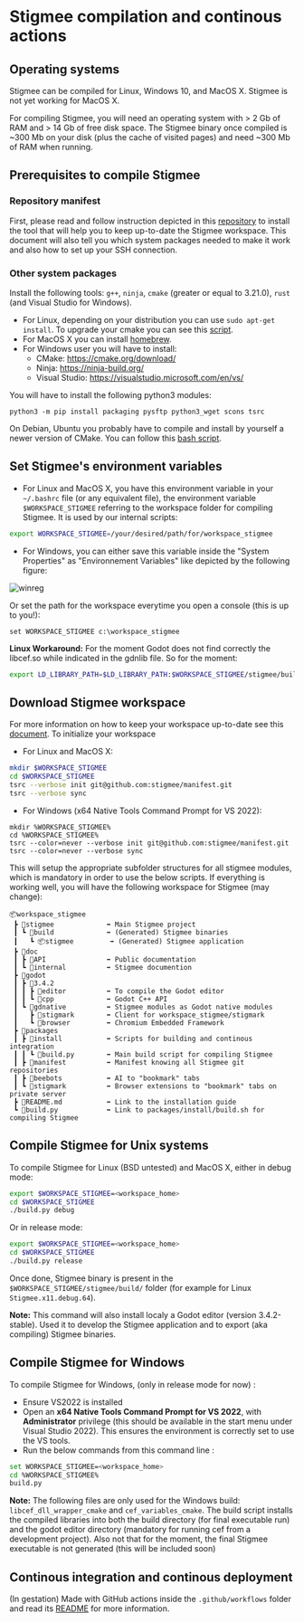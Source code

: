 # Stigmee compilation and continous actions

## Operating systems

Stigmee can be compiled for Linux, Windows 10, and MacOS X. Stigmee is not yet working for MacOS X.

For compiling Stigmee, you will need an operating system with > 2 Gb of RAM and > 14 Gb of free disk space.
The Stigmee binary once compiled is ~300 Mb on your disk (plus the cache of visited pages) and need ~300 Mb
of RAM when running.

## Prerequisites to compile Stigmee

### Repository manifest

First, please read and follow instruction depicted in this [repository](https://github.com/stigmee/manifest)
to install the tool that will help you to keep up-to-date the Stigmee workspace. This document will also tell
you which system packages needed to make it work and also how to set up your SSH connection.

### Other system packages

Install the following tools: `g++`, `ninja`, `cmake` (greater or equal to 3.21.0), `rust` (and Visual Studio for Windows).

- For Linux, depending on your distribution you can use `sudo apt-get install`. To upgrade your cmake you can see this [script](https://github.com/stigmee/doc-internal/blob/master/doc/install_latest_cmake.sh).
- For MacOS X you can install [homebrew](https://brew.sh/index_fr).
- For Windows user you will have to install:
  - CMake: https://cmake.org/download/
  - Ninja: https://ninja-build.org/
  - Visual Studio: https://visualstudio.microsoft.com/en/vs/

You will have to install the following python3 modules:
```
python3 -m pip install packaging pysftp python3_wget scons tsrc
```

On Debian, Ubuntu you probably have to compile and install by yourself a newer version of CMake. You can follow this
[bash script](https://github.com/stigmee/doc-internal/blob/master/doc/install_latest_cmake.sh).

## Set Stigmee's environment variables

- For Linux and MacOS X, you have this environment variable in your `~/.bashrc` file
(or any equivalent file), the environment variable `$WORKSPACE_STIGMEE` referring to
the workspace folder for compiling Stigmee. It is used by our internal scripts:

```bash
export WORKSPACE_STIGMEE=/your/desired/path/for/workspace_stigmee
```

- For Windows, you can either save this variable inside the "System Properties" as
"Environnement Variables" like depicted by the following figure:

![winreg](https://github.com/stigmee/doc-internal/blob/master/doc/winreg.png)

Or set the path for the workspace everytime you open a console (this is up to you!):

```
set WORKSPACE_STIGMEE c:\workspace_stigmee
```

**Linux Workaround:** For the moment Godot does not find correctly the libcef.so while indicated in the
gdnlib file. So for the moment:

```bash
export LD_LIBRARY_PATH=$LD_LIBRARY_PATH:$WORKSPACE_STIGMEE/stigmee/build
```

## Download Stigmee workspace

For more information on how to keep your workspace up-to-date see this [document](https://github.com/stigmee/manifest). To initialize your workspace

- For Linux and MacOS X:

```bash
mkdir $WORKSPACE_STIGMEE
cd $WORKSPACE_STIGMEE
tsrc --verbose init git@github.com:stigmee/manifest.git
tsrc --verbose sync
```

- For Windows (x64 Native Tools Command Prompt for VS 2022):

```
mkdir %WORKSPACE_STIGMEE%
cd %WORKSPACE_STIGMEE%
tsrc --color=never --verbose init git@github.com:stigmee/manifest.git
tsrc --color=never --verbose sync
```

This will setup the appropriate subfolder structures for all stigmee modules, which is mandatory in order to use the below scripts. If everything is working well, you will have the following workspace for
Stigmee (may change):

```
📦workspace_stigmee
 ┣ 📂stigmee             ➡️ Main Stigmee project
 ┃ ┗ 📂build             ➡️ (Generated) Stigmee binaries
 ┃   ┗ 📦stigmee         ➡️ (Generated) Stigmee application
 ┣ 📂doc
 ┃ ┣ 📂API               ➡️ Public documentation
 ┃ ┗ 📂internal          ➡️ Stigmee documention
 ┣ 📂godot
 ┃ ┣ 📂3.4.2
 ┃ ┃ ┣ 📂editor          ➡️ To compile the Godot editor
 ┃ ┃ ┗ 📂cpp             ➡️ Godot C++ API
 ┃ ┗ 📂gdnative          ➡️ Stigmee modules as Godot native modules
 ┃   ┣ 📂stigmark        ➡️ Client for workspace_stigmee/stigmark
 ┃   ┗ 📂browser         ➡️ Chromium Embedded Framework
 ┣ 📂packages
 ┃ ┣ 📂install           ➡️ Scripts for building and continous integration
 ┃ ┃ ┗ 📜build.py        ➡️ Main build script for compiling Stigmee
 ┃ ┣ 📂manifest          ➡️ Manifest knowing all Stigmee git repositories
 ┃ ┣ 📂beebots           ➡️ AI to "bookmark" tabs
 ┃ ┗ 📂stigmark          ➡️ Browser extensions to "bookmark" tabs on private server
 ┣ 📜README.md           ➡️ Link to the installation guide
 ┗ 📜build.py            ➡️ Link to packages/install/build.sh for compiling Stigmee
```

## Compile Stigmee for Unix systems

To compile Stigmee for Linux (BSD untested) and MacOS X, either in debug mode:

```bash
export $WORKSPACE_STIGMEE=<workspace_home>
cd $WORKSPACE_STIGMEE
./build.py debug
```

Or in release mode:

```bash
export $WORKSPACE_STIGMEE=<workspace_home>
cd $WORKSPACE_STIGMEE
./build.py release
```

Once done, Stigmee binary is present in the `$WORKSPACE_STIGMEE/stigmee/build/` folder (for example for Linux `Stigmee.x11.debug.64`).

**Note:** This command will also install localy a Godot editor (version 3.4.2-stable). Used it to develop the Stigmee
application and to export (aka compiling) Stigmee binaries.

## Compile Stigmee for Windows

To compile Stigmee for Windows, (only in release mode for now) :
- Ensure VS2022 is installed
- Open an **x64 Native Tools Command Prompt for VS 2022**, with **Administrator** privilege (this should be available in the start menu under Visual Studio 2022). This ensures the environment is correctly set to use the VS tools.
- Run the below commands from this command line :

```bash
set WORKSPACE_STIGMEE=<workspace_home>
cd %WORKSPACE_STIGMEE%
build.py
```

**Note:** The following files are only used for the Windows build: `libcef_dll_wrapper_cmake` and `cef_variables_cmake`.
The build script installs the compiled libraries into both the build directory (for final executable run) and the godot editor directory (mandatory for running cef from a development project). Also not that for the moment, the final Stigmee executable is not generated (this will be included soon)

## Continous integration and continous deployment

(In gestation) Made with GitHub actions inside the `.github/workflows` folder and read its [README](.github/workflows/README.md) for more
information.
